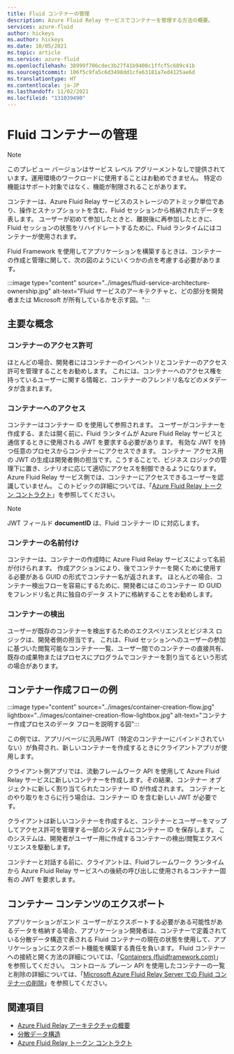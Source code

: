 ```yaml
---
title: Fluid コンテナーの管理
description: Azure Fluid Relay サービスでコンテナーを管理する方法の概要。
services: azure-fluid
author: hickeys
ms.author: hickeys
ms.date: 10/05/2021
ms.topic: article
ms.service: azure-fluid
ms.openlocfilehash: 38999f706cdec3b27f41b9408c1ffcf5c689c41b
ms.sourcegitcommit: 106f5c9fa5c6d3498dd1cfe63181a7ed4125ae6d
ms.translationtype: HT
ms.contentlocale: ja-JP
ms.lasthandoff: 11/02/2021
ms.locfileid: "131039490"
---
```

# <a name="managing-fluid-containers"></a>Fluid コンテナーの管理

> [!NOTE]
> このプレビュー バージョンはサービス レベル アグリーメントなしで提供されています。運用環境のワークロードに使用することはお勧めできません。 特定の機能はサポート対象ではなく、機能が制限されることがあります。

コンテナーは、Azure Fluid Relay サービスのストレージのアトミック単位であり、操作とスナップショットを含む、Fluid セッションから格納されたデータを表します。 ユーザーが初めて参加したときと、離脱後に再参加したときに、Fluid セッションの状態をリハイドレートするために、Fluid ランタイムにはコンテナーが使用されます。

Fluid Framework を使用してアプリケーションを構築するときは、コンテナーの作成と管理に関して、次の図のようにいくつかの点を考慮する必要があります。

:::image type="content" source="../images/fluid-service-architecture-ownership.jpg" alt-text="Fluid サービスのアーキテクチャと、どの部分を開発者または Microsoft が所有しているかを示す図。":::

## <a name="key-concepts"></a>主要な概念

### <a name="container-permissions"></a>コンテナーのアクセス許可 

ほとんどの場合、開発者にはコンテナーのインベントリとコンテナーのアクセス許可を管理することをお勧めします。 これには、コンテナーへのアクセス権を持っているユーザーに関する情報と、コンテナーのフレンドリ名などのメタデータが含まれます。

### <a name="accessing-containers"></a>コンテナーへのアクセス

コンテナーはコンテナー ID を使用して参照されます。 ユーザーがコンテナーを作成する、または開く前に、Fluid ランタイムが Azure Fluid Relay サービスと通信するときに使用される JWT を要求する必要があります。 有効な JWT を持つ任意のプロセスからコンテナーにアクセスできます。 コンテナー アクセス用の JWT の生成は開発者側の担当です。こうすることで、ビジネス ロジックの管理下に置き、シナリオに応じて適切にアクセスを制御できるようになります。 Azure Fluid Relay サービス側では、コンテナーにアクセスできるユーザーを認識していません。 このトピックの詳細については、「[Azure Fluid Relay トークン コントラクト](../how-tos/fluid-json-web-token.md)」を参照してください。

> [!NOTE]
> JWT フィールド **documentID** は、Fluid コンテナー ID に対応します。

### <a name="container-naming"></a>コンテナーの名前付け

コンテナーは、コンテナーの作成時に Azure Fluid Relay サービスによって名前が付けられます。 作成アクションにより、後でコンテナーを開くために使用する必要がある GUID の形式でコンテナー名が返されます。 ほとんどの場合、コンテナー検出フローを容易にするために、開発者にはこのコンテナー ID GUID をフレンドリ名と共に独自のデータ ストアに格納することをお勧めします。 

### <a name="container-discovery"></a>コンテナーの検出

ユーザーが既存のコンテナーを検出するためのエクスペリエンスとビジネス ロジックは、開発者側の担当です。 これは、Fluid セッションへのユーザーの参加に基づいた閲覧可能なコンテナー一覧、ユーザー間でのコンテナーの直接共有、既存の成果物またはプロセスにプログラムでコンテナーを割り当てるという形式の場合があります。

## <a name="example-container-creation-flow"></a>コンテナー作成フローの例

:::image type="content" source="../images/container-creation-flow.jpg" lightbox="../images/container-creation-flow-lightbox.jpg" alt-text="コンテナー作成プロセスのデータ フローを説明する図":::

この例では、アプリ/ページに汎用JWT（特定のコンテナーにバインドされていない）が負荷され、新しいコンテナーを作成するときにクライアントアプリが使用します。

クライアント側アプリでは、流動フレームワーク API を使用して Azure Fluid Relay サービスに新しいコンテナーを作成します。その結果、コンテナー オブジェクトに新しく割り当てられたコンテナー ID が作成されます。 コンテナーとのやり取りをさらに行う場合は、コンテナー ID を含む新しい JWT が必要です。

クライアントは新しいコンテナーを作成すると、コンテナーとユーザーをマップしてアクセス許可を管理する一部のシステムにコンテナー ID を保存します。 このシステムは、開発者がユーザー用に作成するコンテナーの検出/閲覧エクスペリエンスを駆動します。

コンテナーと対話する前に、クライアントは、Fluidフレームワーク ランタイムから Azure Fluid Relay サービスへの後続の呼び出しに使用されるコンテナー固有の JWT を要求します。 

## <a name="exporting-container-content"></a>コンテナー コンテンツのエクスポート

アプリケーションがエンド ユーザーがエクスポートする必要がある可能性があるデータを格納する場合、アプリケーション開発者は、コンテナーで定義されている分散データ構造で表される Fluid コンテナーの現在の状態を使用して、アプリケーションにエクスポート機能を構築する責任を負います。 Fluid コンテナーへの接続と開く方法の詳細については、「[Containers (fluidframework.com)](https://fluidframework.com/docs/build/containers/)」を参照してください。 コントロール プレーン API を使用したコンテナーの一覧と削除の詳細については、「[Microsoft Azure Fluid Relay Server での Fluid コンテナーの削除](../how-tos/container-deletion.md)」を参照してください。

## <a name="see-also"></a>関連項目

- [Azure Fluid Relay アーキテクチャの概要](architecture.md)
- [分散データ構造](data-structures.md)
- [Azure Fluid Relay トークン コントラクト](../how-tos/fluid-json-web-token.md)

